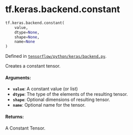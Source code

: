 <div itemscope itemtype="http://developers.google.com/ReferenceObject">
<meta itemprop="name" content="tf.keras.backend.constant" />
</div>

# tf.keras.backend.constant

``` python
tf.keras.backend.constant(
    value,
    dtype=None,
    shape=None,
    name=None
)
```



Defined in [`tensorflow/python/keras/backend.py`](https://www.tensorflow.org/code/tensorflow/python/keras/backend.py).

Creates a constant tensor.

#### Arguments:

* <b>`value`</b>: A constant value (or list)
* <b>`dtype`</b>: The type of the elements of the resulting tensor.
* <b>`shape`</b>: Optional dimensions of resulting tensor.
* <b>`name`</b>: Optional name for the tensor.


#### Returns:

A Constant Tensor.